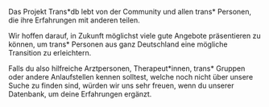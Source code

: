 Das Projekt Trans\*db lebt von der Community und allen trans\* Personen, die ihre Erfahrungen mit anderen teilen.

Wir hoffen darauf, in Zukunft möglichst viele gute Angebote präsentieren zu können,
um trans\* Personen aus ganz Deutschland eine mögliche Transition zu erleichtern.

Falls du also hilfreiche Arztpersonen, Therapeut\*innen, trans\* Gruppen oder andere Anlaufstellen kennen solltest,
welche noch nicht über unsere Suche zu finden sind, würden wir uns sehr freuen, wenn du unserer Datenbank, um deine Erfahrungen ergänzt.
